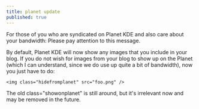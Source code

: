 ```yaml
---
title: planet update
published: true
---
```


For those of you who are syndicated on Planet KDE and also care about
your bandwidth: Please pay attention to this message.

<p>
By default, Planet KDE will now show any images that you include in your
blog. If you do not wish for images from your blog to show up on the
Planet (which I can understand, since we do use up quite a bit of
bandwidth), now you just have to do:  

    <img class="hidefromplanet" src="foo.png" />

</p>
The old class="showonplanet" is still around, but it's irrelevant now
and may be removed in the future.

